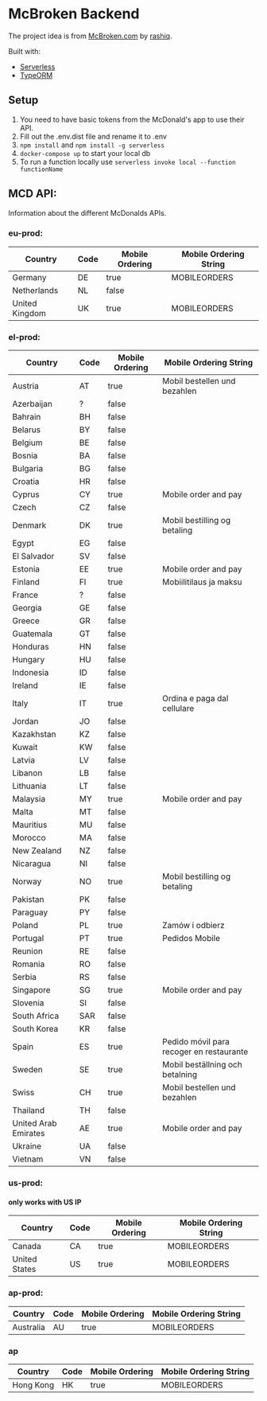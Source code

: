 # McBroken Backend

The project idea is from [McBroken.com](https://mcbroken.com/) by [rashiq](https://rashiq.me/).

Built with:
- [Serverless](https://www.serverless.com/)
- [TypeORM](https://typeorm.io/)

## Setup

1. You need to have basic tokens from the McDonald's app to use their API.
2. Fill out the .env.dist file and rename it to .env
3. `npm install` and `npm install -g serverless`
4. `docker-compose up` to start your local db
5. To run a function locally use `serverless invoke local --function functionName`

## MCD API:

Information about the different McDonalds APIs.

### eu-prod:

| Country        | Code | Mobile Ordering | Mobile Ordering String |
|----------------|------|-----------------|------------------------|
| Germany        | DE   | true            | MOBILEORDERS           |
| Netherlands    | NL   | false           |                        |
| United Kingdom | UK   | true            | MOBILEORDERS           |

### el-prod:

| Country              | Code | Mobile Ordering | Mobile Ordering String          |
|----------------------|------|-----------------|---------------------------------|
| Austria              | AT   | true            | Mobil bestellen und bezahlen    |
| Azerbaijan           | ?    | false           |                                 |
| Bahrain              | BH   | false           |                                 |
| Belarus              | BY   | false           |                                 |
| Belgium              | BE   | false           |                                 |
| Bosnia               | BA   | false           |                                 |
| Bulgaria             | BG   | false           |                                 |
| Croatia              | HR   | false           |                                 |
| Cyprus               | CY   | true            | Mobile order and pay            |
| Czech                | CZ   | false           |                                 |
| Denmark              | DK   | true            | Mobil bestilling og betaling    |
| Egypt                | EG   | false           |                                 |
| El Salvador          | SV   | false           |                                 |
| Estonia              | EE   | true            | Mobile order and pay            |
| Finland              | FI   | true            | Mobiilitilaus ja maksu          |
| France               | ?    | false           |                                 |
| Georgia              | GE   | false           |                                 |
| Greece               | GR   | false           |                                 |
| Guatemala            | GT   | false           |                                 |
| Honduras             | HN   | false           |                                 |
| Hungary              | HU   | false           |                                 |
| Indonesia            | ID   | false           |                                 |
| Ireland              | IE   | false           |                                 |
| Italy                | IT   | true            | Ordina e paga dal cellulare     |
| Jordan               | JO   | false           |                                 |
| Kazakhstan           | KZ   | false           |                                 |
| Kuwait               | KW   | false           |                                 |
| Latvia               | LV   | false           |                                 |
| Libanon              | LB   | false           |                                 |
| Lithuania            | LT   | false           |                                 |
| Malaysia             | MY   | true            | Mobile order and pay            |
| Malta                | MT   | false           |                                 |
| Mauritius            | MU   | false           |                                 |
| Morocco              | MA   | false           |                                 |
| New Zealand          | NZ   | false           |                                 |
| Nicaragua            | NI   | false           |                                 |
| Norway               | NO   | true            | Mobil bestilling og betaling    |
| Pakistan             | PK   | false           |                                 |
| Paraguay             | PY   | false           |                                 |
| Poland               | PL   | true            | Zamów i odbierz                 |
| Portugal             | PT   | true            | Pedidos Mobile                  |
| Reunion              | RE   | false           |                                 |
| Romania              | RO   | false           |                                 |
| Serbia               | RS   | false           |                                 |
| Singapore            | SG   | true            | Mobile order and pay            |
| Slovenia             | SI   | false           |                                 |
| South Africa         | SAR  | false           |                                 |
| South Korea          | KR   | false           |                                 |
| Spain                | ES   | true            | Pedido móvil para recoger en restaurante |
| Sweden               | SE   | true            | Mobil beställning och betalning |
| Swiss                | CH   | true            | Mobil bestellen und bezahlen    |
| Thailand             | TH   | false           |                                 |
| United Arab Emirates | AE   | true            | Mobile order and pay            |
| Ukraine              | UA   | false           |                                 |
| Vietnam              | VN   | false           |                                 |

### us-prod:
#### only works with US IP

| Country       | Code | Mobile Ordering | Mobile Ordering String |
|---------------|------|-----------------|------------------------|
| Canada        | CA   | true            | MOBILEORDERS           |
| United States | US   | true            | MOBILEORDERS           |

### ap-prod:

| Country   | Code | Mobile Ordering | Mobile Ordering String |
|-----------|------|-----------------|------------------------|
| Australia | AU   | true            | MOBILEORDERS           |

### ap

| Country   | Code | Mobile Ordering | Mobile Ordering String |
|-----------|------|-----------------|------------------------|
| Hong Kong | HK   | true            | MOBILEORDERS           |
